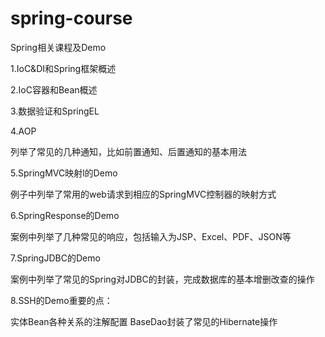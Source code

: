 # spring-course
Spring相关课程及Demo

1.IoC&DI和Spring框架概述

2.IoC容器和Bean概述

3.数据验证和SpringEL

4.AOP

列举了常见的几种通知，比如前置通知、后置通知的基本用法

5.SpringMVC映射l的Demo

例子中列举了常用的web请求到相应的SpringMVC控制器的映射方式

6.SpringResponse的Demo

案例中列举了几种常见的响应，包括输入为JSP、Excel、PDF、JSON等

7.SpringJDBC的Demo

案例中列举了常见的Spring对JDBC的封装，完成数据库的基本增删改查的操作

8.SSH的Demo重要的点：

实体Bean各种关系的注解配置
BaseDao封装了常见的Hibernate操作
